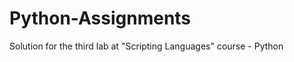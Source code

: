 Python-Assignments
==================

Solution for the third lab at "Scripting Languages" course - Python
